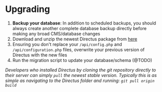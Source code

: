 # Upgrading
1. **Backup your database**: In addition to scheduled backups, you should always create another complete database backup directly before making any broad CMS/database changes
2. Download and unzip the newest Directus package from [here](https://github.com/RNGR/directus6/tree/build)
3. Ensuring you don't replace your `/api/config.php` and `/api/configuration.php` files, overwrite your previous version of Directus with the new files
4. Run the migration script to update your database/schema (@TODO)


_Developers who installed Directus by cloning the git repository directly to their server can simply `pull` the newest stable version. Typically this is as simple as navigating to the Directus folder and running: `git pull origin build`_

